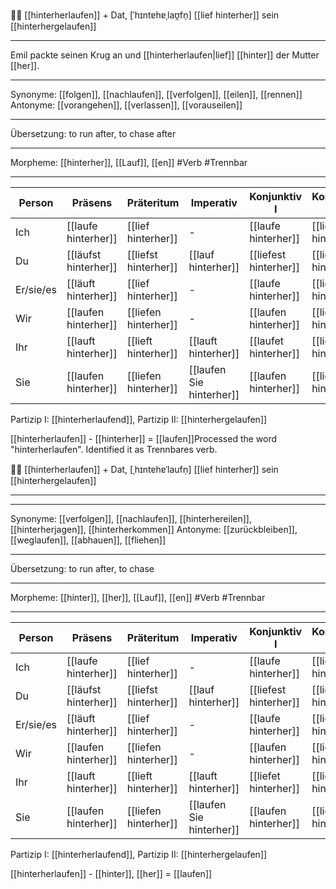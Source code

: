 🏃‍♂️ [[hinterherlaufen]] + Dat, [ˈhɪntɐhɐˌlaʊ̯fn̩]
[[lief hinterher]]
sein [[hinterhergelaufen]]

---

Emil packte seinen Krug an und [[hinterherlaufen|lief]] [[hinter]] der Mutter [[her]].

---

Synonyme: [[folgen]], [[nachlaufen]], [[verfolgen]], [[eilen]], [[rennen]]
Antonyme: [[vorangehen]], [[verlassen]], [[vorauseilen]]

---

Übersetzung: to run after, to chase after

---

Morpheme: [[hinterher]], [[Lauf]], [[en]]
#Verb #Trennbar

---

| Person    | Präsens              | Präteritum           | Imperativ                | Konjunktiv I          | Konjunktiv II         |
| --------- | -------------------- | -------------------- | ------------------------ | --------------------- | --------------------- |
| Ich       | [[laufe hinterher]]  | [[lief hinterher]]   | -                        | [[laufe hinterher]]   | [[liefe hinterher]]   |
| Du        | [[läufst hinterher]] | [[liefst hinterher]] | [[lauf hinterher]]       | [[liefest hinterher]] | [[liefest hinterher]] |
| Er/sie/es | [[läuft hinterher]]  | [[lief hinterher]]   | -                        | [[laufe hinterher]]   | [[liefe hinterher]]   |
| Wir       | [[laufen hinterher]] | [[liefen hinterher]] | -                        | [[laufen hinterher]]  | [[liefen hinterher]]  |
| Ihr       | [[lauft hinterher]]  | [[lieft hinterher]]  | [[lauft hinterher]]      | [[laufet hinterher]]  | [[liefet hinterher]]  |
| Sie       | [[laufen hinterher]] | [[liefen hinterher]] | [[laufen Sie hinterher]] | [[laufen hinterher]]  | [[liefen hinterher]]  |

Partizip I: [[hinterherlaufend]], Partizip II: [[hinterhergelaufen]]

[[hinterherlaufen]] - [[hinterher]] = [[laufen]]Processed the word "hinterherlaufen". Identified it as Trennbares verb.

🏃‍♂️ [[hinterherlaufen]] + Dat, [ˌhɪntɐhɐˈlaufn̩]
[[lief hinterher]]
sein [[hinterhergelaufen]]

---

---

Synonyme: [[verfolgen]], [[nachlaufen]], [[hinterhereilen]], [[hinterherjagen]], [[hinterherkommen]]
Antonyme: [[zurückbleiben]], [[weglaufen]], [[abhauen]], [[fliehen]]

---

Übersetzung: to run after, to chase

---

Morpheme: [[hinter]], [[her]], [[Lauf]], [[en]]
#Verb #Trennbar

---

| Person    | Präsens              | Präteritum           | Imperativ                | Konjunktiv I          | Konjunktiv II         |
| --------- | -------------------- | -------------------- | ------------------------ | --------------------- | --------------------- |
| Ich       | [[laufe hinterher]]  | [[lief hinterher]]   | -                        | [[laufe hinterher]]   | [[liefe hinterher]]   |
| Du        | [[läufst hinterher]] | [[liefst hinterher]] | [[lauf hinterher]]       | [[liefest hinterher]] | [[liefest hinterher]] |
| Er/sie/es | [[läuft hinterher]]  | [[lief hinterher]]   | -                        | [[laufe hinterher]]   | [[liefe hinterher]]   |
| Wir       | [[laufen hinterher]] | [[liefen hinterher]] | -                        | [[laufen hinterher]]  | [[liefen hinterher]]  |
| Ihr       | [[lauft hinterher]]  | [[lieft hinterher]]  | [[lauft hinterher]]      | [[liefet hinterher]]  | [[liefet hinterher]]  |
| Sie       | [[laufen hinterher]] | [[liefen hinterher]] | [[laufen Sie hinterher]] | [[laufen hinterher]]  | [[liefen hinterher]]  |

Partizip I: [[hinterherlaufend]], Partizip II: [[hinterhergelaufen]]

[[hinterherlaufen]] - [[hinter]], [[her]] = [[laufen]]
